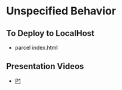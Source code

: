 # Unspecified Behavior

## To Deploy to LocalHost
* parcel index.html

## Presentation Videos
* [P1](https://youtu.be/eE9ReTSFLEc)
